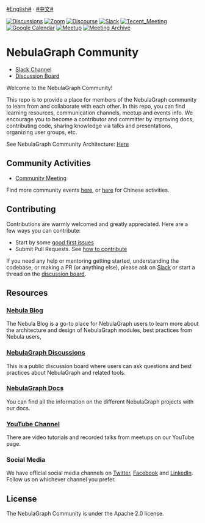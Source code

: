 [#English#](https://github.com/vesoft-inc/nebula-community) · [#中文#](https://github.com/vesoft-inc/nebula-community/tree/master/zh-Hans) 

[![Discussions](https://img.shields.io/badge/GitHub_Discussion-000000?style=for-the-badge&logo=github&logoColor=white)](https://github.com/vesoft-inc/nebula/discussions) [![Zoom](https://img.shields.io/badge/Zoom-2D8CFF?style=for-the-badge&logo=zoom&logoColor=white)](https://us02web.zoom.us/meeting/register/tZ0rcuypqDMvGdLuIm4VprTlx96wrEf062SH) [![Discourse](https://img.shields.io/badge/中文论坛-4285F4?style=for-the-badge&logo=discourse&logoColor=white)](https://discuss.nebula-graph.com.cn/) [![Slack](https://img.shields.io/badge/Slack-9F2B68?style=for-the-badge&logo=slack&logoColor=white)](https://nebula-graph.io/join-slack) [![Tecent_Meeting](https://img.shields.io/badge/腾讯会议-2D8CFF?style=for-the-badge&logo=googlemeet&logoColor=white)](https://meeting.tencent.com/dm/F8NX1aRZ8PQv) [![Google Calendar](https://img.shields.io/badge/Calander-4285F4?style=for-the-badge&logo=google&logoColor=white)](https://calendar.google.com/calendar/u/0?cid=Z29mbGttamM3ZTVlZ2hpazI2cmNlNXVnZThAZ3JvdXAuY2FsZW5kYXIuZ29vZ2xlLmNvbQ) [![Meetup](https://img.shields.io/badge/Meetup-FF0000?style=for-the-badge&logo=meetup&logoColor=white)](https://www.meetup.com/nebulagraph/events/287180186?utm_medium=referral&utm_campaign=share-btn_savedevents_share_modal&utm_source=link) [![Meeting Archive](https://img.shields.io/badge/Community_wiki-808080?style=for-the-badge&logo=readthedocs&logoColor=white)](https://github.com/vesoft-inc/nebula-community/wiki)

# NebulaGraph Community

- [Slack Channel](https://join.slack.com/t/nebulagraph/shared_invite/zt-7ybejuqa-NCZBroh~PCh66d9kOQj45g)
- [Discussion Board](https://github.com/vesoft-inc/nebula/discussions)

Welcome to the NebulaGraph Community!

This repo is to provide a place for members of the NebulaGraph community to learn from and collaborate with each other. In this repo, you can find learning resources, communication channels, meetup and events info. We encourage you to become a contributor and committer by improving docs, contributing code, sharing knowledge via talks and presentations, organizing user groups, etc.

See NebulaGraph Community Architecture: [Here](https://github.com/vesoft-inc/nebula-community/blob/master/nebula-community-architecture)

## Community Activities

- [Community Meeting](https://github.com/vesoft-inc/nebula-community/wiki)

Find more community events [here](https://nebula-graph.io/activity/), or [here](https://nebula-graph.com.cn/activity/) for Chinese activities.

## Contributing

Contributions are warmly welcomed and greatly appreciated. Here are a few ways you can contribute:

- Start by some [good first issues](https://github.com/vesoft-inc/nebula/issues?q=is%3Aissue+is%3Aopen+label%3A%22good+first+issue%22)
- Submit Pull Requests. See [how to contribute](https://github.com/vesoft-inc/nebula-community/blob/master/Contributors/how-to-contribute.md)

If you need any help or mentoring getting started, understanding the codebase, or making a PR (or anything else), please ask on [Slack](https://join.slack.com/t/nebulagraph/shared_invite/zt-7ybejuqa-NCZBroh~PCh66d9kOQj45g) or start a thread on the [discussion board](https://github.com/vesoft-inc/nebula/discussions).

## Resources

### [Nebula Blog](https://nebula-graph.io/posts)
The Nebula Blog is a go-to place for NebulaGraph users to learn more about the architecture and design of NebulaGraph modules, best practices from Nebula users, 

### [NebulaGraph Discussions](https://github.com/vesoft-inc/nebula/discussions)

This is a public discussion board where users can ask questions and best practices about NebulaGraph and related tools.

### [NebulaGraph Docs](https://docs.nebula-graph.io/)

You can find all the information on the different NebulaGraph projects with our docs.

### [YouTube Channel](https://www.youtube.com/channel/UC73V8q795eSEMxDX4Pvdwmw)

There are video tutorials and recorded talks from meetups on our YouTube page.

### Social Media

We have official social media channels on [Twitter](https://twitter.com/NebulaGraph), [Facebook](https://www.facebook.com/NebulaGraph/) and [LinkedIn](https://www.linkedin.com/company/30897126). Follow us on whichever channel you prefer.

## License

The NebulaGraph Community is under the Apache 2.0 license. 
